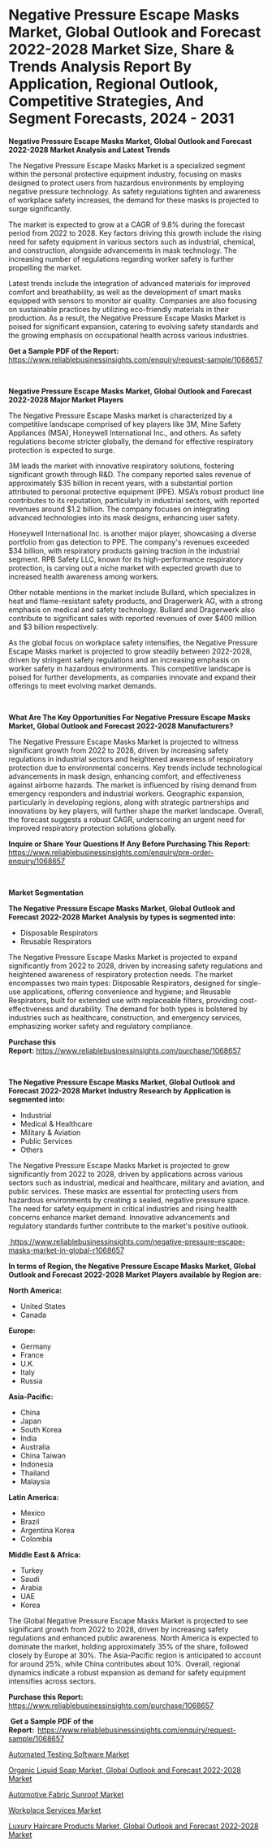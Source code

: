 <p><h1>Negative Pressure Escape Masks Market, Global Outlook and Forecast 2022-2028 Market Size, Share & Trends Analysis Report By Application, Regional Outlook, Competitive Strategies, And Segment Forecasts, 2024 - 2031</h1></p><p><strong>Negative Pressure Escape Masks Market, Global Outlook and Forecast 2022-2028 Market Analysis and Latest Trends</strong></p>
<p><p>The Negative Pressure Escape Masks Market is a specialized segment within the personal protective equipment industry, focusing on masks designed to protect users from hazardous environments by employing negative pressure technology. As safety regulations tighten and awareness of workplace safety increases, the demand for these masks is projected to surge significantly. </p><p>The market is expected to grow at a CAGR of 9.8% during the forecast period from 2022 to 2028. Key factors driving this growth include the rising need for safety equipment in various sectors such as industrial, chemical, and construction, alongside advancements in mask technology. The increasing number of regulations regarding worker safety is further propelling the market. </p><p>Latest trends include the integration of advanced materials for improved comfort and breathability, as well as the development of smart masks equipped with sensors to monitor air quality. Companies are also focusing on sustainable practices by utilizing eco-friendly materials in their production. As a result, the Negative Pressure Escape Masks Market is poised for significant expansion, catering to evolving safety standards and the growing emphasis on occupational health across various industries.</p></p>
<p><strong>Get a Sample PDF of the Report:&nbsp;</strong> <a href="https://www.reliablebusinessinsights.com/enquiry/request-sample/1068657">https://www.reliablebusinessinsights.com/enquiry/request-sample/1068657</a></p>
<p>&nbsp;</p>
<p><strong>Negative Pressure Escape Masks Market, Global Outlook and Forecast 2022-2028 Major Market Players</strong></p>
<p><p>The Negative Pressure Escape Masks market is characterized by a competitive landscape comprised of key players like 3M, Mine Safety Appliances (MSA), Honeywell International Inc., and others. As safety regulations become stricter globally, the demand for effective respiratory protection is expected to surge.</p><p>3M leads the market with innovative respiratory solutions, fostering significant growth through R&D. The company reported sales revenue of approximately $35 billion in recent years, with a substantial portion attributed to personal protective equipment (PPE). MSA’s robust product line contributes to its reputation, particularly in industrial sectors, with reported revenues around $1.2 billion. The company focuses on integrating advanced technologies into its mask designs, enhancing user safety.</p><p>Honeywell International Inc. is another major player, showcasing a diverse portfolio from gas detection to PPE. The company's revenues exceeded $34 billion, with respiratory products gaining traction in the industrial segment. RPB Safety LLC, known for its high-performance respiratory protection, is carving out a niche market with expected growth due to increased health awareness among workers.</p><p>Other notable mentions in the market include Bullard, which specializes in heat and flame-resistant safety products, and Dragerwerk AG, with a strong emphasis on medical and safety technology. Bullard and Dragerwerk also contribute to significant sales with reported revenues of over $400 million and $3 billion respectively.</p><p>As the global focus on workplace safety intensifies, the Negative Pressure Escape Masks market is projected to grow steadily between 2022-2028, driven by stringent safety regulations and an increasing emphasis on worker safety in hazardous environments. This competitive landscape is poised for further developments, as companies innovate and expand their offerings to meet evolving market demands.</p></p>
<p>&nbsp;</p>
<p><strong>What Are The Key Opportunities For Negative Pressure Escape Masks Market, Global Outlook and Forecast 2022-2028 Manufacturers?</strong></p>
<p><p>The Negative Pressure Escape Masks Market is projected to witness significant growth from 2022 to 2028, driven by increasing safety regulations in industrial sectors and heightened awareness of respiratory protection due to environmental concerns. Key trends include technological advancements in mask design, enhancing comfort, and effectiveness against airborne hazards. The market is influenced by rising demand from emergency responders and industrial workers. Geographic expansion, particularly in developing regions, along with strategic partnerships and innovations by key players, will further shape the market landscape. Overall, the forecast suggests a robust CAGR, underscoring an urgent need for improved respiratory protection solutions globally.</p></p>
<p><strong>Inquire or Share Your Questions If Any Before Purchasing This Report:</strong> <a href="https://www.reliablebusinessinsights.com/enquiry/pre-order-enquiry/1068657">https://www.reliablebusinessinsights.com/enquiry/pre-order-enquiry/1068657</a></p>
<p>&nbsp;</p>
<p><strong>Market Segmentation</strong></p>
<p><strong>The Negative Pressure Escape Masks Market, Global Outlook and Forecast 2022-2028 Market Analysis by types is segmented into:</strong></p>
<p><ul><li>Disposable Respirators</li><li>Reusable Respirators</li></ul></p>
<p><p>The Negative Pressure Escape Masks Market is projected to expand significantly from 2022 to 2028, driven by increasing safety regulations and heightened awareness of respiratory protection needs. The market encompasses two main types: Disposable Respirators, designed for single-use applications, offering convenience and hygiene; and Reusable Respirators, built for extended use with replaceable filters, providing cost-effectiveness and durability. The demand for both types is bolstered by industries such as healthcare, construction, and emergency services, emphasizing worker safety and regulatory compliance.</p></p>
<p><strong>Purchase this Report:&nbsp;</strong><a href="https://www.reliablebusinessinsights.com/purchase/1068657">https://www.reliablebusinessinsights.com/purchase/1068657</a></p>
<p>&nbsp;</p>
<p><strong>The Negative Pressure Escape Masks Market, Global Outlook and Forecast 2022-2028 Market Industry Research by Application is segmented into:</strong></p>
<p><ul><li>Industrial</li><li>Medical & Healthcare</li><li>Military & Aviation</li><li>Public Services</li><li>Others</li></ul></p>
<p><p>The Negative Pressure Escape Masks Market is projected to grow significantly from 2022 to 2028, driven by applications across various sectors such as industrial, medical and healthcare, military and aviation, and public services. These masks are essential for protecting users from hazardous environments by creating a sealed, negative pressure space. The need for safety equipment in critical industries and rising health concerns enhance market demand. Innovative advancements and regulatory standards further contribute to the market's positive outlook.</p></p>
<p><a href="https://www.reliablebusinessinsights.com/negative-pressure-escape-masks-market-in-global-r1068657">&nbsp;https://www.reliablebusinessinsights.com/negative-pressure-escape-masks-market-in-global-r1068657</a></p>
<p><strong>In terms of Region, the Negative Pressure Escape Masks Market, Global Outlook and Forecast 2022-2028 Market Players available by Region are:</strong></p>
<p>
    <p> <strong> North America: </strong>
        <ul>
            <li>United States</li>
            <li>Canada</li>
        </ul>
        </p> 
    <p> <strong> Europe: </strong>
        <ul>
            <li>Germany</li>
            <li>France</li>
            <li>U.K.</li>
            <li>Italy</li>
            <li>Russia</li>
        </ul>
        </p> 
    <p> <strong> Asia-Pacific: </strong>
        <ul>
            <li>China</li>
            <li>Japan</li>
            <li>South Korea</li>
            <li>India</li>
            <li>Australia</li>
            <li>China Taiwan</li>
            <li>Indonesia</li>
            <li>Thailand</li>
            <li>Malaysia</li>
        </ul>
        </p> 
    <p> <strong> Latin America: </strong>
        <ul>
            <li>Mexico</li>
            <li>Brazil</li>
            <li>Argentina Korea</li>
            <li>Colombia</li>
        </ul>
        </p> 
    <p> <strong> Middle East & Africa: </strong>
        <ul>
            <li>Turkey</li>
            <li>Saudi</li>
            <li>Arabia</li>
            <li>UAE</li>
            <li>Korea</li>
        </ul>
    </p>
    </p>
<p><p>The Global Negative Pressure Escape Masks Market is projected to see significant growth from 2022 to 2028, driven by increasing safety regulations and enhanced public awareness. North America is expected to dominate the market, holding approximately 35% of the share, followed closely by Europe at 30%. The Asia-Pacific region is anticipated to account for around 25%, while China contributes about 10%. Overall, regional dynamics indicate a robust expansion as demand for safety equipment intensifies across sectors.</p></p>
<p><strong>Purchase this Report: </strong><a href="https://www.reliablebusinessinsights.com/purchase/1068657">https://www.reliablebusinessinsights.com/purchase/1068657</a></p>
<p>&nbsp;<strong>Get a Sample PDF of the Report:&nbsp;&nbsp;</strong><a href="https://www.reliablebusinessinsights.com/enquiry/request-sample/1068657">https://www.reliablebusinessinsights.com/enquiry/request-sample/1068657</a></p>
<p><strong></strong></p>
<p><p><a href="https://www.linkedin.com/pulse/automated-testing-software-market-outlook-forecast-from-lhfpe?trackingId=TH7a8mOlRI21Y2l1twzdvw%3D%3D">Automated Testing Software Market</a></p><p><a href="https://github.com/kaiserrayhan25/Market-Research-Report-List-2/blob/main/organic-liquid-soap-market-global-outlook-and-forecast-2022-2028-market.md">Organic Liquid Soap Market, Global Outlook and Forecast 2022-2028 Market</a></p><p><a href="https://issuu.com/reportprime-2/docs/automotive-fabric-sunroof-market-si_6eabc74f83dd1a">Automotive Fabric Sunroof Market</a></p><p><a href="https://www.linkedin.com/pulse/workplace-services-market-revolution-2024-2031-trends-xd8le?trackingId=Di2xrlZ3R1Snx51iUpasWQ%3D%3D">Workplace Services Market</a></p><p><a href="https://github.com/juniordelafrance/Market-Research-Report-List-4/blob/main/luxury-haircare-products-market-global-outlook-and-forecast-2022-2028-market.md">Luxury Haircare Products Market, Global Outlook and Forecast 2022-2028 Market</a></p></p>